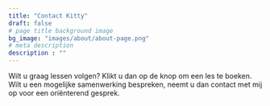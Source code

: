 ```yaml
---
title: "Contact Kitty"
draft: false
# page title background image
bg_image: "images/about/about-page.png"
# meta description
description : ""
---
```


Wilt u graag lessen volgen? Klikt u dan op de knop om een les te boeken. 
Wilt u een mogelijke samenwerking bespreken, neemt u dan contact met mij op voor een oriënterend gesprek. 


